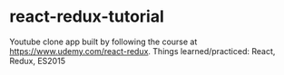 # react-redux-tutorial

Youtube clone app built by following the course at https://www.udemy.com/react-redux.
Things learned/practiced: React, Redux, ES2015
